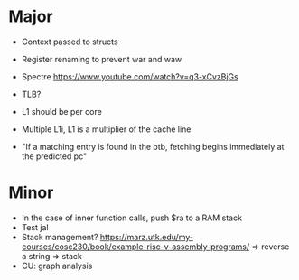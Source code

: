 # Major

- Context passed to structs

- Register renaming to prevent war and waw
- Spectre https://www.youtube.com/watch?v=q3-xCvzBjGs
- TLB?
- L1 should be per core
- Multiple L1i, L1 is a multiplier of the cache line
- "If a matching entry is found in the btb, fetching begins immediately at the predicted pc"

# Minor

- In the case of inner function calls, push $ra to a RAM stack
- Test jal
- Stack management? https://marz.utk.edu/my-courses/cosc230/book/example-risc-v-assembly-programs/ => reverse a string => stack
- CU: graph analysis
